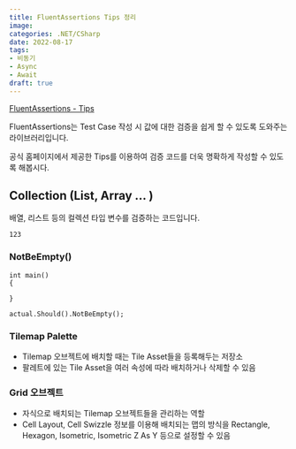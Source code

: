 ```yaml
---
title: FluentAssertions Tips 정리
image: 
categories: .NET/CSharp
date: 2022-08-17
tags:
- 비동기
- Async
- Await
draft: true
---
```

[FluentAssertions - Tips](https://fluentassertions.com/tips/#general-tips)

FluentAssertions는 Test Case 작성 시 값에 대한 검증을 쉽게 할 수 있도록 도와주는 라이브러리입니다.

공식 홈페이지에서 제공한 Tips를 이용하여 검증 코드를 더욱 명확하게 작성할 수 있도록 해봅시다.

## Collection (List, Array ... )
배열, 리스트 등의 컬렉션 타입 변수를 검증하는 코드입니다.
```ad-summary
123
```

### NotBeEmpty()
```
int main()
{
	
}
```


```
actual.Should().NotBeEmpty();
```
### Tilemap Palette
- Tilemap 오브젝트에 배치할 때는 Tile Asset들을 등록해두는 저장소
- 팔레트에 있는 Tile Asset을 여러 속성에 따라 배치하거나 삭제할 수 있음

### Grid 오브젝트
- 자식으로 배치되는 Tilemap 오브젝트들을 관리하는 역할
- Cell Layout, Cell Swizzle 정보를 이용해 배치되는 맵의 방식을 Rectangle, Hexagon, Isometric, Isometric Z As Y 등으로 설정할 수 있음
